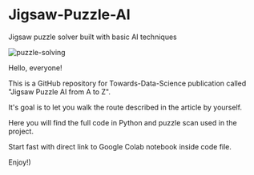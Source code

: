 # Jigsaw-Puzzle-AI
Jigsaw puzzle solver built with basic AI techniques

![puzzle-solving](https://user-images.githubusercontent.com/92562440/137499062-1d52f2c0-9abb-4882-a443-114930b2176e.gif)

Hello, everyone!

This is a GitHub repository for Towards-Data-Science publication called "Jigsaw Puzzle AI from A to Z".

It's goal is to let you walk the route described in the article by yourself.

Here you will find the full code in Python and puzzle scan used in the project.

Start fast with direct link to Google Colab notebook inside code file.

Enjoy!)
